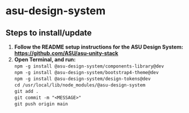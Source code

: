 # asu-design-system

## Steps to install/update
1. **Follow the README setup instructions for the ASU Design System: https://github.com/ASU/asu-unity-stack**
2. **Open Terminal, and run:**  
`npm -g install @asu-design-system/components-library@dev`  
`npm -g install @asu-design-system/bootstrap4-theme@dev`  
`npm -g install @asu-design-system/design-tokens@dev`  
`cd /usr/local/lib/node_modules/@asu-design-system`  
`git add .`  
`git commit -m "<MESSAGE>"`  
`git push origin main`
